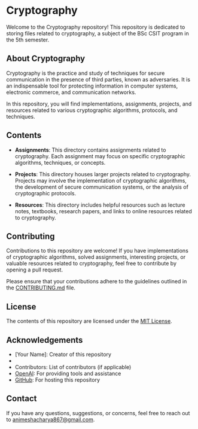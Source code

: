 # Cryptography

Welcome to the Cryptography repository! This repository is dedicated to storing files related to cryptography, a subject of the BSc CSIT program in the 5th semester.

## About Cryptography

Cryptography is the practice and study of techniques for secure communication in the presence of third parties, known as adversaries. It is an indispensable tool for protecting information in computer systems, electronic commerce, and communication networks.

In this repository, you will find implementations, assignments, projects, and resources related to various cryptographic algorithms, protocols, and techniques.

## Contents

- **Assignments**: This directory contains assignments related to cryptography. Each assignment may focus on specific cryptographic algorithms, techniques, or concepts.

- **Projects**: This directory houses larger projects related to cryptography. Projects may involve the implementation of cryptographic algorithms, the development of secure communication systems, or the analysis of cryptographic protocols.

- **Resources**: This directory includes helpful resources such as lecture notes, textbooks, research papers, and links to online resources related to cryptography.

## Contributing

Contributions to this repository are welcome! If you have implementations of cryptographic algorithms, solved assignments, interesting projects, or valuable resources related to cryptography, feel free to contribute by opening a pull request.

Please ensure that your contributions adhere to the guidelines outlined in the [CONTRIBUTING.md](CONTRIBUTING.md) file.

## License

The contents of this repository are licensed under the [MIT License](LICENSE).

## Acknowledgements

- [Your Name]: Creator of this repository
- [Name of Your Institution]: Affiliation
- Contributors: List of contributors (if applicable)
- [OpenAI](https://openai.com): For providing tools and assistance
- [GitHub](https://github.com): For hosting this repository

## Contact

If you have any questions, suggestions, or concerns, feel free to reach out to animeshacharya867@gmail.com.
